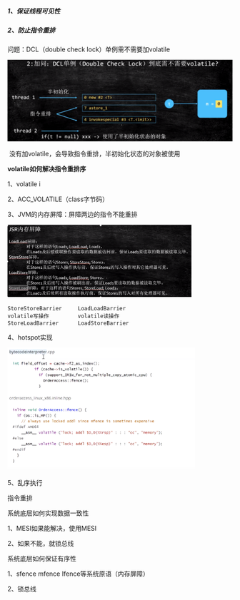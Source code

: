 ##### 1、保证线程可见性

##### 2、防止指令重排

问题：DCL（double check lock）单例需不需要加volatile

<img src="../resource/DCL单例与volatile.png" style="zoom: 50%;" />

​		没有加volatile，会导致指令重排，半初始化状态的对象被使用



**volatile如何解决指令重排序**

1、volatile i

2、ACC_VOLATILE（class字节码）

3、JVM的内存屏障：屏障两边的指令不能重排

<img src="../resource/JSR内存屏障.png" style="zoom:50%;" />

```
StoreStoreBarrier	  LoadLoadBarrier
volatile写操作			volatile读操作
StoreLoadBarrier	  LoadStoreBarrier
```

4、hotspot实现

<img src="../resource/volatile的hotspot实现.png" style="zoom:70%;" />

5、乱序执行









指令重排





系统底层如何实现数据一致性

1、MESI如果能解决，使用MESI

2、如果不能，就锁总线



系统底层如何保证有序性

1、sfence mfence Ifence等系统原语（内存屏障）

2、锁总线





